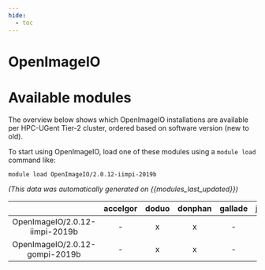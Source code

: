 ```yaml
---
hide:
  - toc
---
```


OpenImageIO
===========

# Available modules


The overview below shows which OpenImageIO installations are available per HPC-UGent Tier-2 cluster, ordered based on software version (new to old).

To start using OpenImageIO, load one of these modules using a `module load` command like:

```shell
module load OpenImageIO/2.0.12-iimpi-2019b
```

*(This data was automatically generated on {{modules_last_updated}})*  

| |accelgor|doduo|donphan|gallade|joltik|shinx|skitty|
| :---: | :---: | :---: | :---: | :---: | :---: | :---: | :---: |
|OpenImageIO/2.0.12-iimpi-2019b|-|x|x|-|-|-|-|
|OpenImageIO/2.0.12-gompi-2019b|-|x|x|-|-|-|-|
